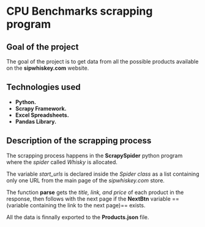# **CPU Benchmarks scrapping program**


## Goal of the project

The goal of the project is to get data from all the possible products available on the **sipwhiskey.com** website.

## Technologies used

* **Python.**
* **Scrapy Framework.**
* **Excel Spreadsheets.**
* **Pandas Library.**

## Description of the scrapping process

The scrapping process happens in the **ScrapySpider** python program where the *spider* called *Whisky* is allocated.

The variable *start_urls* is declared inside the *Spider class* as a list containing only one URL from the main page of the *sipwhiskey.com* store.

The function **parse** gets the *title, link, and price* of each product in the response, then follows with the next page if the **NextBtn** variable ==(variable containing the link to the next page)== exists.

All the data is finnally exported to the **Products.json** file.